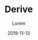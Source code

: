 ---
title: "Derive"
author: "Lorem"
date: 2019-11-13
last-update: 20-06-2022
categories: ["Photo"]
tags: post
layout: "_article.njk"
descriptions: ["Lorem ipsum dolor sit amet, consectetur adipiscing elit, sed do eiusmod tempor incididunt ut labore et dolore magna aliqua.", "Ut enim ad minim veniam, quis nostrud exercitation ullamco laboris nisi ut aliquip ex ea commodo consequat. Duis aute irure dolor in reprehenderit in voluptate velit esse cillum dolore eu fugiat nulla pariatur."]
lang: "kekplop"
published: ""
isbn-10: ""
isbn-13: ""
couverture: "derive"
---